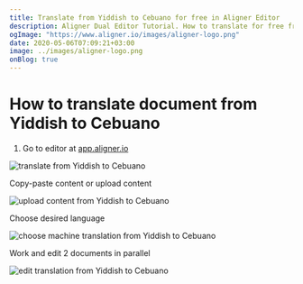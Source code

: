 ```yaml
---
title: Translate from Yiddish to Cebuano for free in Aligner Editor
description: Aligner Dual Editor Tutorial. How to translate for free from Yiddish to Cebuano. Aligner is multilingual document management platform. 
ogImage: "https://www.aligner.io/images/aligner-logo.png"
date: 2020-05-06T07:09:21+03:00
image: ../images/aligner-logo.png
onBlog: true
---
```


# How to translate document from Yiddish to Cebuano

1. Go to editor at [app.aligner.io](https://app.aligner.io "Aligner App web page")

![translate from Yiddish to Cebuano](../aligner-blank-editor.png "translate from Yiddish to Cebuano")

Copy-paste content or upload content

![upload content from Yiddish to Cebuano](../aligner-uploaded-document.png "upload content from Yiddish to Cebuano")

Choose desired language

![choose machine translation from Yiddish to Cebuano](../aligner-language-dropdown.png "choose machine translation from Yiddish to Cebuano")

Work and edit 2 documents in parallel

![edit translation from Yiddish to Cebuano](../aligner-double-sitded-editor.png "edit translation from Yiddish to Cebuano")

